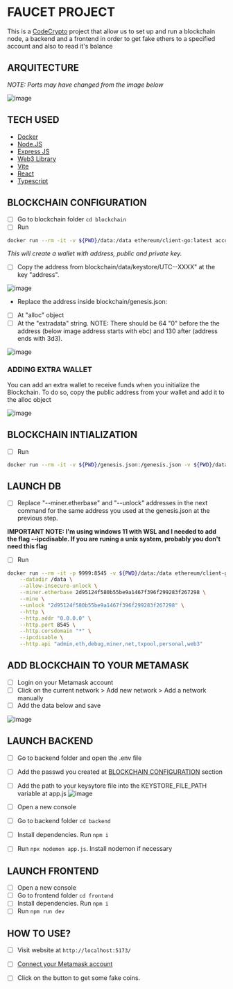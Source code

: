 # FAUCET PROJECT

This is a [CodeCrypto](https://codecrypto.academy/) project that allow us to set up and run a blockchain node, a backend and a frontend in order to get fake ethers to a specified account and also to read it's balance

## ARQUITECTURE
*NOTE: Ports may have changed from the image below*

![image](https://github.com/RodrigoVila/codecrypto-faucet/assets/42290738/c2ba0685-5413-4e8a-b9b8-1130e06ee444)


## TECH USED
- [Docker](https://www.docker.com/)
- [Node.JS](https://nodejs.org/en)
- [Express JS](https://expressjs.com/)
- [Web3 Library](https://web3js.readthedocs.io/en/v1.10.0/)
- [Vite](https://vitejs.dev/)
- [React](https://react.dev/)
- [Typescript](https://www.typescriptlang.org/)

## BLOCKCHAIN CONFIGURATION

- [ ] Go to blockchain folder `cd blockchain`
- [ ] Run 
```bash
docker run --rm -it -v ${PWD}/data:/data ethereum/client-go:latest account new --datadir /data
```

*This will create a wallet with address, public and private key.*

- [ ] Copy the address from blockchain/data/keystore/UTC--XXXX" at the key "address".

![image](https://github.com/RodrigoVila/codecrypto-faucet/assets/42290738/ae7937db-98ba-4701-8ebe-d9491e113b6c)

- Replace the address inside blockchain/genesis.json:
- [ ] At "alloc" object
- [ ] At the "extradata" string. NOTE: There should be 64 "0" before the the address (below image address starts with ebc) and 130 after (address ends with 3d3).

![image](https://github.com/RodrigoVila/codecrypto-faucet/assets/42290738/650dacf5-707c-4b2c-86c6-f01cd438d29d)

### ADDING EXTRA WALLET
You can add an extra wallet to receive funds when you initialize the Blockchain. To do so, copy the public address from your wallet and add it to the alloc object

![image](https://github.com/RodrigoVila/codecrypto-faucet/assets/42290738/04d2f11e-f970-4daa-82ff-577dc8698a4b)

## BLOCKCHAIN INTIALIZATION
- [ ] Run 
```bash
docker run --rm -it -v ${PWD}/genesis.json:/genesis.json -v ${PWD}/data:/data ethereum/client-go:latest init --datadir /data /genesis.json
```

## LAUNCH DB
- [ ] Replace "--miner.etherbase" and "--unlock" addresses in the next command for the same address you used at the genesis.json at the previous step.

**IMPORTANT NOTE: I'm using windows 11 with WSL and I needed to add the flag --ipcdisable. If you are runing a unix system, probably you don't need this flag**

- [ ] Run

```bash
docker run --rm -it -p 9999:8545 -v ${PWD}/data:/data ethereum/client-go:latest \
    --datadir /data \
    --allow-insecure-unlock \
    --miner.etherbase 2d95124f580b55be9a1467f396f299283f267298 \
    --mine \
    --unlock "2d95124f580b55be9a1467f396f299283f267298" \
    --http \
    --http.addr "0.0.0.0" \
    --http.port 8545 \
    --http.corsdomain "*" \
    --ipcdisable \
    --http.api "admin,eth,debug,miner,net,txpool,personal,web3"
```
## ADD BLOCKCHAIN TO YOUR METAMASK
- [ ] Login on your Metamask account
- [ ] Click on the current network > Add new network > Add a network manually
- [ ] Add the data below and save

![image](https://github.com/RodrigoVila/codecrypto-faucet/assets/42290738/86640b25-a026-418b-98aa-1154898271d0)

## LAUNCH BACKEND
- [ ] Go to backend folder and open the .env file
- [ ] Add the passwd you created at [BLOCKCHAIN CONFIGURATION](https://github.com/RodrigoVila/codecrypto-faucet?tab=readme-ov-file#blockchain-configuration) section

- [ ] Add the path to your keysytore file into the KEYSTORE_FILE_PATH variable at app.js
![image](https://github.com/RodrigoVila/codecrypto-faucet/assets/42290738/0c23c7d1-704c-4bff-b1f7-0d9b57eb18fb)

- [ ] Open a new console
- [ ] Go to backend folder `cd backend`
- [ ] Install dependencies. Run `npm i`
- [ ] Run `npx nodemon app.js`. Install nodemon if necessary

## LAUNCH FRONTEND
- [ ] Open a new console
- [ ] Go to frontend folder `cd frontend`
- [ ] Install dependencies. Run `npm i`
- [ ] Run `npm run dev`

## HOW TO USE?
- [ ] Visit website at `http://localhost:5173/`
- [ ] [Connect your Metamask account](https://docs.metamask.io/wallet/how-to/connect/)
- [ ] Click on the button to get some fake coins.

